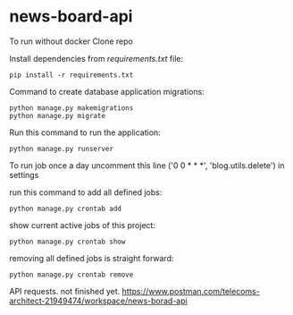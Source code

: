# news-board-api

To run without docker
Clone repo

Install dependencies from *requirements.txt* file:

    pip install -r requirements.txt

Command to create database application migrations:

    python manage.py makemigrations
    python manage.py migrate


Run this command to run the application:

    python manage.py runserver

To run job once a day uncomment this line ('0 0 * * *', 'blog.utils.delete')
 in settings 

run this command to add all defined jobs:

    python manage.py crontab add 

show current active jobs of this project:

    python manage.py crontab show

removing all defined jobs is straight forward:

    python manage.py crontab remove

API requests.
not finished yet.
https://www.postman.com/telecoms-architect-21949474/workspace/news-borad-api
